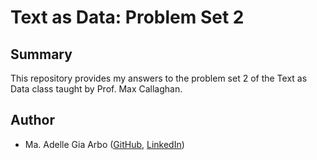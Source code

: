 # Text as Data: Problem Set 2


## Summary

This repository provides my answers to the problem set 2 of the Text as Data class taught by Prof. Max Callaghan.

## Author

- Ma. Adelle Gia Arbo ([GitHub](https://github.com/adellegia), [LinkedIn](https://www.linkedin.com/in/ma-adelle-gia-arbo/))
